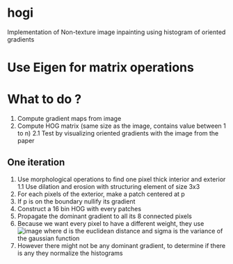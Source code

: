 # hogi
Implementation of Non-texture image inpainting using histogram of oriented gradients

# Use Eigen for matrix operations

# What to do ?
1. Compute gradient maps from image
2. Compute HOG matrix (same size as the image, contains value between 1 to n)
2.1 Test by visualizing oriented gradients with the image from the paper

## One iteration
1. Use morphological operations to find one pixel thick interior and exterior
1.1 Use dilation and erosion with structuring element of size 3x3
2. For each pixels of the exterior, make a patch centered at p
3. If p is on the boundary nullify its gradient
3. Construct a 16 bin HOG with every patches
4. Propagate the dominant gradient to all its 8 connected pixels
5. Because we want every pixel to have a different weight, they use ![image](http://latex2png.com/output//latex_c8be010c27db73d5b615bacc7ec00075.png)
where d is the euclidean distance and sigma is the variance of the gaussian function
6. However there might not be any dominant gradient, to determine if there is any they normalize the histograms
